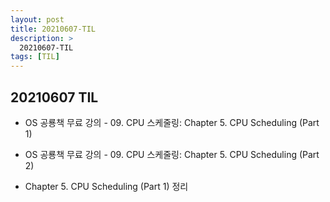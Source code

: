 ```yaml
---
layout: post
title: 20210607-TIL
description: >
  20210607-TIL
tags: [TIL]
---
```


## 20210607 TIL

- OS 공룡책 무료 강의 - 09. CPU 스케줄링: Chapter 5. CPU Scheduling (Part 1)
- OS 공룡책 무료 강의 - 09. CPU 스케줄링: Chapter 5. CPU Scheduling (Part 2)

- Chapter 5. CPU Scheduling (Part 1) 정리
